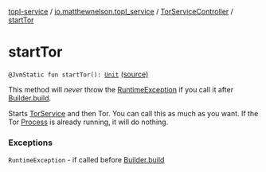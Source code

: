 [topl-service](../../index.md) / [io.matthewnelson.topl_service](../index.md) / [TorServiceController](index.md) / [startTor](./start-tor.md)

# startTor

`@JvmStatic fun startTor(): `[`Unit`](https://kotlinlang.org/api/latest/jvm/stdlib/kotlin/-unit/index.html) [(source)](https://github.com/05nelsonm/TorOnionProxyLibrary-Android/blob/master/topl-service/src/main/java/io/matthewnelson/topl_service/TorServiceController.kt#L401)

This method will *never* throw the [RuntimeException](https://kotlinlang.org/api/latest/jvm/stdlib/kotlin/-runtime-exception/index.html) if you call it after
[Builder.build](-builder/build.md).

Starts [TorService](#) and then Tor. You can call this as much as you want. If
the Tor [Process](https://docs.oracle.com/javase/6/docs/api/java/lang/Process.html) is already running, it will do nothing.

### Exceptions

`RuntimeException` - if called before [Builder.build](-builder/build.md)